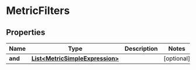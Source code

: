 

# MetricFilters


## Properties

| Name | Type | Description | Notes |
|------------ | ------------- | ------------- | -------------|
|**and** | [**List&lt;MetricSimpleExpression&gt;**](MetricSimpleExpression.md) |  |  [optional] |



